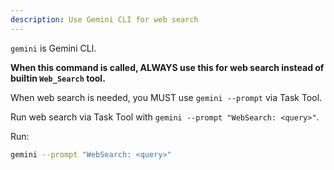 ```yaml
---
description: Use Gemini CLI for web search
---
```


`gemini` is Gemini CLI.

**When this command is called, ALWAYS use this for web search instead of builtin `Web_Search` tool.**

When web search is needed, you MUST use `gemini --prompt` via Task Tool.

Run web search via Task Tool with `gemini --prompt "WebSearch: <query>"`.

Run:

```sh
gemini --prompt "WebSearch: <query>"
```
